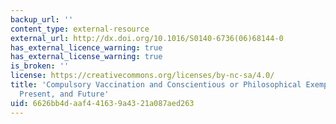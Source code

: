 ```yaml
---
backup_url: ''
content_type: external-resource
external_url: http://dx.doi.org/10.1016/S0140-6736(06)68144-0
has_external_licence_warning: true
has_external_license_warning: true
is_broken: ''
license: https://creativecommons.org/licenses/by-nc-sa/4.0/
title: 'Compulsory Vaccination and Conscientious or Philosophical Exemptions: Past,
  Present, and Future'
uid: 6626bb4d-aaf4-4163-9a43-21a087aed263
---
```

